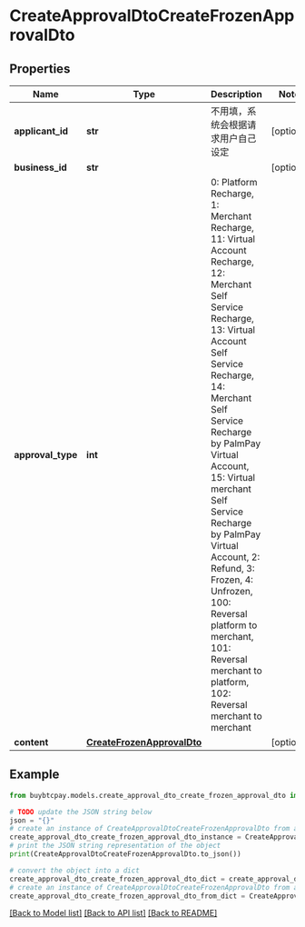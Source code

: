 # CreateApprovalDtoCreateFrozenApprovalDto


## Properties

Name | Type | Description | Notes
------------ | ------------- | ------------- | -------------
**applicant_id** | **str** | 不用填，系统会根据请求用户自己设定 | [optional] 
**business_id** | **str** |  | [optional] 
**approval_type** | **int** | 0: Platform Recharge, 1: Merchant Recharge, 11: Virtual Account Recharge, 12: Merchant Self Service Recharge, 13: Virtual Account Self Service Recharge, 14: Merchant Self Service Recharge by PalmPay Virtual Account, 15: Virtual merchant Self Service Recharge by PalmPay Virtual Account, 2: Refund, 3: Frozen, 4: Unfrozen, 100: Reversal platform to merchant, 101: Reversal merchant to platform, 102: Reversal merchant to merchant | 
**content** | [**CreateFrozenApprovalDto**](CreateFrozenApprovalDto.md) |  | [optional] 

## Example

```python
from buybtcpay.models.create_approval_dto_create_frozen_approval_dto import CreateApprovalDtoCreateFrozenApprovalDto

# TODO update the JSON string below
json = "{}"
# create an instance of CreateApprovalDtoCreateFrozenApprovalDto from a JSON string
create_approval_dto_create_frozen_approval_dto_instance = CreateApprovalDtoCreateFrozenApprovalDto.from_json(json)
# print the JSON string representation of the object
print(CreateApprovalDtoCreateFrozenApprovalDto.to_json())

# convert the object into a dict
create_approval_dto_create_frozen_approval_dto_dict = create_approval_dto_create_frozen_approval_dto_instance.to_dict()
# create an instance of CreateApprovalDtoCreateFrozenApprovalDto from a dict
create_approval_dto_create_frozen_approval_dto_from_dict = CreateApprovalDtoCreateFrozenApprovalDto.from_dict(create_approval_dto_create_frozen_approval_dto_dict)
```
[[Back to Model list]](../README.md#documentation-for-models) [[Back to API list]](../README.md#documentation-for-api-endpoints) [[Back to README]](../README.md)


